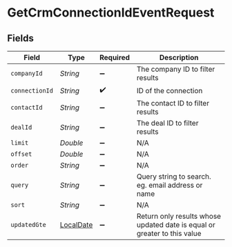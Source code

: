 # GetCrmConnectionIdEventRequest


## Fields

| Field                                                                           | Type                                                                            | Required                                                                        | Description                                                                     |
| ------------------------------------------------------------------------------- | ------------------------------------------------------------------------------- | ------------------------------------------------------------------------------- | ------------------------------------------------------------------------------- |
| `companyId`                                                                     | *String*                                                                        | :heavy_minus_sign:                                                              | The company ID to filter results                                                |
| `connectionId`                                                                  | *String*                                                                        | :heavy_check_mark:                                                              | ID of the connection                                                            |
| `contactId`                                                                     | *String*                                                                        | :heavy_minus_sign:                                                              | The contact ID to filter results                                                |
| `dealId`                                                                        | *String*                                                                        | :heavy_minus_sign:                                                              | The deal ID to filter results                                                   |
| `limit`                                                                         | *Double*                                                                        | :heavy_minus_sign:                                                              | N/A                                                                             |
| `offset`                                                                        | *Double*                                                                        | :heavy_minus_sign:                                                              | N/A                                                                             |
| `order`                                                                         | *String*                                                                        | :heavy_minus_sign:                                                              | N/A                                                                             |
| `query`                                                                         | *String*                                                                        | :heavy_minus_sign:                                                              | Query string to search. eg. email address or name                               |
| `sort`                                                                          | *String*                                                                        | :heavy_minus_sign:                                                              | N/A                                                                             |
| `updatedGte`                                                                    | [LocalDate](https://docs.oracle.com/javase/8/docs/api/java/time/LocalDate.html) | :heavy_minus_sign:                                                              | Return only results whose updated date is equal or greater to this value        |